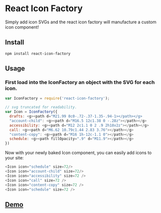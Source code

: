 # React Icon Factory
Simply add icon SVGs and the react icon factory will manufacture a custom icon component!


## Install
`npm install react-icon-factory`

## Usage
### First load into the IconFactory an object with the SVG for each icon.

```javascript
var IconFactory = require('react-icon-factory');

// svg truncated for readability.
var Icon = IconFactory({
  drafts: <g><path d="M21.99 8c0-.72-.37-1.35-.94-1></path></g>
  "account-child": <g><path d="M16.5 12c1.38 0 -.28z"></path></g>
  accessibility: <g><path d="M12 2c1.1 0 2 .9 2h18v2z"></path></g>
  call: <g><path d="M6.62 10.79c1.44 2.83 3.76"></path></g>
  "content-copy": <g><path d="M16 1h-12c-1.1 0"></path></g>
  schedule: <g><path fillOpacity=".9" d="M11.9"></path></g>
})
```

Now with your newly baked Icon component, you can easily add icons to your site:

```javascript
<Icon icon="schedule" size=72/>
<Icon icon="account-child" size=72/>
<Icon icon="accessibility" size=72 />
<Icon icon="call" size=72 />
<Icon icon="content-copy" size=72 />
<Icon icon="schedule" size=72 />
```

## [Demo](https://kyleamathews.github.io/react-icon-factory)
